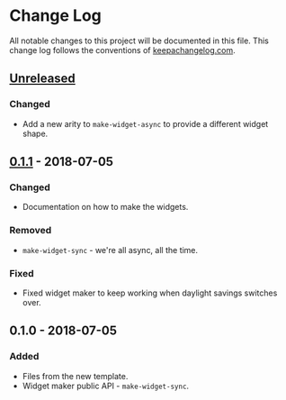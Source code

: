 # Change Log
All notable changes to this project will be documented in this file. This change log follows the conventions of [keepachangelog.com](http://keepachangelog.com/).

## [Unreleased]
### Changed
- Add a new arity to `make-widget-async` to provide a different widget shape.

## [0.1.1] - 2018-07-05
### Changed
- Documentation on how to make the widgets.

### Removed
- `make-widget-sync` - we're all async, all the time.

### Fixed
- Fixed widget maker to keep working when daylight savings switches over.

## 0.1.0 - 2018-07-05
### Added
- Files from the new template.
- Widget maker public API - `make-widget-sync`.

[Unreleased]: https://github.com/your-name/event-data-heartbeat/compare/0.1.1...HEAD
[0.1.1]: https://github.com/your-name/event-data-heartbeat/compare/0.1.0...0.1.1
